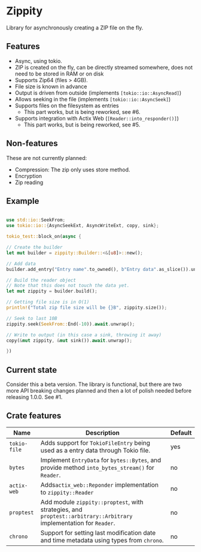 # Zippity

Library for asynchronously creating a ZIP file on the fly.

## Features

- Async, using tokio.
- ZIP is created on the fly, can be directly streamed somewhere, does not need to be stored in RAM or on disk
- Supports Zip64 (files > 4GB).
- File size is known in advance
- Output is driven from outside (implements `[tokio::io::AsyncRead]`)
- Allows seeking in the file (implements `[tokio::io::AsyncSeek]`)
- Supports files on the filesystem as entries
  - This part works, but is being reworked, see #6.
- Supports integration with Actix Web (`[Reader::into_responder()]`)
  - This part works, but is being reworked, see #5.

## Non-features
These are not currently planned:

- Compression: The zip only uses store method.
- Encryption
- Zip reading

## Example
```rust

use std::io::SeekFrom;
use tokio::io::{AsyncSeekExt, AsyncWriteExt, copy, sink};

tokio_test::block_on(async {

// Create the builder
let mut builder = zippity::Builder::<&[u8]>::new();

// Add data
builder.add_entry("Entry name".to_owned(), b"Entry data".as_slice()).unwrap();

// Build the reader object
// Note that this does not touch the data yet.
let mut zippity = builder.build();

// Getting file size is in O(1)
println!("Total zip file size will be {}B", zippity.size());

// Seek to last 10B
zippity.seek(SeekFrom::End(-10)).await.unwrap();

// Write to output (in this case a sink, throwing it away)
copy(&mut zippity, &mut sink()).await.unwrap();

})
```

## Current state
Consider this a beta version.
The library is functional, but there are two more API breaking changes planned and then a lot of polish needed before releasing 1.0.0.
See #1.

## Crate features

| Name | Description | Default |
| ---- | ----------- | ------- |
| `tokio-file` | Adds support for `TokioFileEntry` being used as a entry data through Tokio file. | yes |
| `bytes` | Implement `EntryData` for `bytes::Bytes`, and provide method `into_bytes_stream()` for `Reader`. | no |
| `actix-web` | Adds`actix_web::Reponder` implementation to `zippity::Reader` | no |
| `proptest` | Add module `zippity::proptest`, with strategies, and `proptest::arbitrary::Arbitrary` implementation for `Reader`. | no |
| `chrono` | Support for setting last modification date and time metadata using types from `chrono`. | no |
